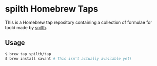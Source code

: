 # spilth Homebrew Taps

This is a Homebrew tap repository containing a collection of formulae for toold made by [spilth](https://github.com/spilth).

## Usage

```bash
$ brew tap spilth/tap
$ brew install savant # This isn't actually available yet!
```

